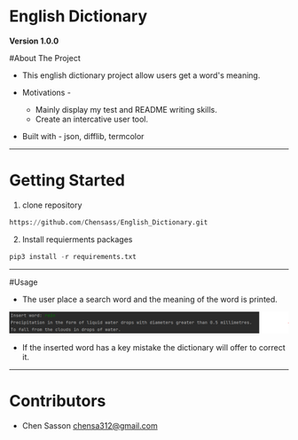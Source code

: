 # English Dictionary 
**Version 1.0.0**

#About The Project
 
-   This english dictionary project allow users get a word's meaning.

- Motivations -
    - Mainly display my test and README writing skills.
    - Create an intercative user tool.
    
- Built with  - json, difflib, termcolor
___

# Getting Started
1. clone repository
```python
https://github.com/Chensass/English_Dictionary.git
```
2. Install requierments packages
```python
pip3 install -r requirements.txt
```
---
#Usage
-   The user place a search word and the meaning of the word is printed.

![img.png](img.png)

-   If the inserted word has a key mistake the dictionary will offer to correct it.

---
# Contributors

- Chen Sasson <chensa312@gmail.com>
